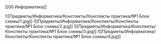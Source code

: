 [[00 Информатика]]

![[Предметы/Информатика/Конспекты/Конспекты практика/№1 Блок схемы/1.jpg]]
![[Предметы/Информатика/Конспекты/Конспекты практика/№1 Блок схемы/2.jpg]]
![[Предметы/Информатика/Конспекты/Конспекты практика/№1 Блок схемы/3.jpg]]
![[Предметы/Информатика/Конспекты/Конспекты практика/№1 Блок схемы/4.jpg]]